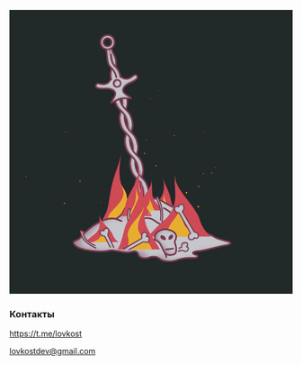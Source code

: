 ![image](https://github.com/Lovkost/Lovkost/blob/main/89F951249.gif)

### Контакты

https://t.me/lovkost

lovkostdev@gmail.com

<!--
**Lovkost/Lovkost** is a ✨ _special_ ✨ repository because its `README.md` (this file) appears on your GitHub profile.

Here are some ideas to get you started:

- 🔭 I’m currently working on ...
- 🌱 I’m currently learning ...
- 👯 I’m looking to collaborate on ...
- 🤔 I’m looking for help with ...
- 💬 Ask me about ...
- 📫 How to reach me: ...
- 😄 Pronouns: ...
- ⚡ Fun fact: ...
-->
